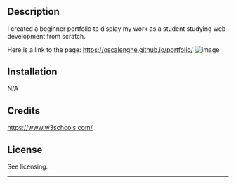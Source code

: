 # <Portfolio>

## Description

I created a beginner portfolio to display my work as a student studying web development from scratch.

  Here is a link to the page: https://oscalenghe.github.io/portfolio/
![image](https://user-images.githubusercontent.com/42279508/205417909-de2d31e5-de5c-414d-8e78-b09af29b1b75.png)

## Installation

N/A

## Credits

https://www.w3schools.com/

## License

See licensing. 

---


